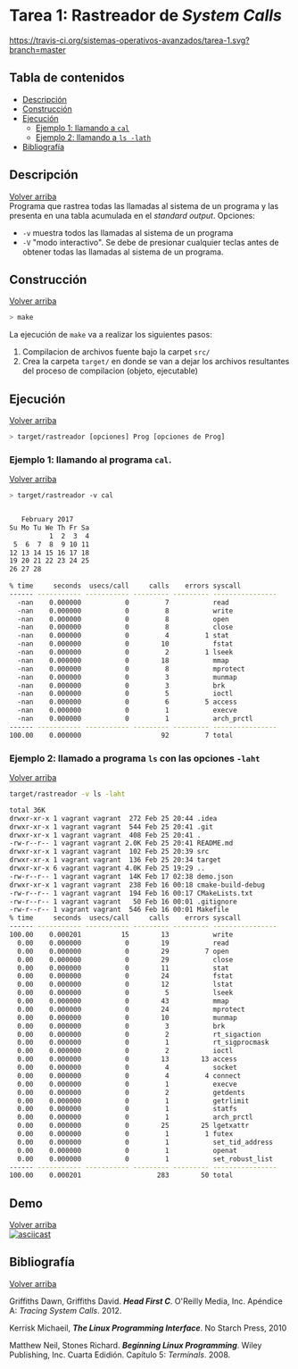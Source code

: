 Tarea 1: Rastreador de _System Calls_
=====================================

https://travis-ci.org/sistemas-operativos-avanzados/tarea-1.svg?branch=master

## Tabla de contenidos
* [Descripción](#descripción)
* [Construcción](#construcción)
* [Ejecución](#ejecución)
  * [Ejemplo 1: llamando a `cal`](#ejemplo-1-llamando-al-programa-cal)
  * [Ejemplo 2: llamando a `ls -lath`](ejemplo-2-llamado-a-programa-ls-con-las-opciones--laht)
* [Bibliografía](#bibliografía)


## Descripción
[Volver arriba](#tabla-de-contenidos)  
Programa que rastrea todas las llamadas al sistema de un programa y las presenta en una tabla acumulada en el _standard output_.
Opciones:
* `-v` muestra todos las llamadas al sistema de un programa
* `-V` "modo interactivo". Se debe de presionar cualquier teclas antes de obtener todas las llamadas al sistema de un programa.

## Construcción
[Volver arriba](#tabla-de-contenidos)  

```bash
> make
```

La ejecución de `make` va a realizar los siguientes pasos:  
1. Compilacion de archivos fuente bajo la carpet `src/`  
2. Crea la carpeta `target/` en donde se van a dejar los archivos resultantes del proceso de compilacion (objeto, ejecutable)


## Ejecución
[Volver arriba](#tabla-de-contenidos)  

```bash
> target/rastreador [opciones] Prog [opciones de Prog]

```

### Ejemplo 1: llamando al programa `cal`.
[Volver arriba](#tabla-de-contenidos)  

```bash
> target/rastreador -v cal 


   February 2017      
Su Mo Tu We Th Fr Sa  
          1  2  3  4  
 5  6  7  8  9 10 11  
12 13 14 15 16 17 18  
19 20 21 22 23 24 25  
26 27 28              
                      
% time     seconds  usecs/call     calls    errors syscall
------ ----------- ----------- --------- --------- ----------------
  -nan    0.000000           0         7           read
  -nan    0.000000           0         8           write
  -nan    0.000000           0         8           open
  -nan    0.000000           0         8           close
  -nan    0.000000           0         4         1 stat
  -nan    0.000000           0        10           fstat
  -nan    0.000000           0         2         1 lseek
  -nan    0.000000           0        18           mmap
  -nan    0.000000           0         8           mprotect
  -nan    0.000000           0         3           munmap
  -nan    0.000000           0         3           brk
  -nan    0.000000           0         5           ioctl
  -nan    0.000000           0         6         5 access
  -nan    0.000000           0         1           execve
  -nan    0.000000           0         1           arch_prctl
------ ----------- ----------- --------- --------- ----------------
100.00    0.000000                    92         7 total

```

### Ejemplo 2: llamado a programa `ls` con las opciones `-laht`
[Volver arriba](#tabla-de-contenidos)  
 
```bash
target/rastreador -v ls -laht

total 36K
drwxr-xr-x 1 vagrant vagrant  272 Feb 25 20:44 .idea
drwxr-xr-x 1 vagrant vagrant  544 Feb 25 20:41 .git
drwxr-xr-x 1 vagrant vagrant  408 Feb 25 20:41 .
-rw-r--r-- 1 vagrant vagrant 2.0K Feb 25 20:41 README.md
drwxr-xr-x 1 vagrant vagrant  102 Feb 25 20:39 src
drwxr-xr-x 1 vagrant vagrant  136 Feb 25 20:34 target
drwxr-xr-x 6 vagrant vagrant 4.0K Feb 25 19:29 ..
-rw-r--r-- 1 vagrant vagrant  14K Feb 17 02:38 demo.json
drwxr-xr-x 1 vagrant vagrant  238 Feb 16 00:18 cmake-build-debug
-rw-r--r-- 1 vagrant vagrant  194 Feb 16 00:17 CMakeLists.txt
-rw-r--r-- 1 vagrant vagrant   50 Feb 16 00:01 .gitignore
-rw-r--r-- 1 vagrant vagrant  546 Feb 16 00:01 Makefile
% time     seconds  usecs/call     calls    errors syscall
------ ----------- ----------- --------- --------- ----------------
100.00    0.000201          15        13           write
  0.00    0.000000           0        19           read
  0.00    0.000000           0        29         7 open
  0.00    0.000000           0        29           close
  0.00    0.000000           0        11           stat
  0.00    0.000000           0        24           fstat
  0.00    0.000000           0        12           lstat
  0.00    0.000000           0         5           lseek
  0.00    0.000000           0        43           mmap
  0.00    0.000000           0        24           mprotect
  0.00    0.000000           0        10           munmap
  0.00    0.000000           0         3           brk
  0.00    0.000000           0         2           rt_sigaction
  0.00    0.000000           0         1           rt_sigprocmask
  0.00    0.000000           0         2           ioctl
  0.00    0.000000           0        13        13 access
  0.00    0.000000           0         4           socket
  0.00    0.000000           0         4         4 connect
  0.00    0.000000           0         1           execve
  0.00    0.000000           0         2           getdents
  0.00    0.000000           0         1           getrlimit
  0.00    0.000000           0         1           statfs
  0.00    0.000000           0         1           arch_prctl
  0.00    0.000000           0        25        25 lgetxattr
  0.00    0.000000           0         1         1 futex
  0.00    0.000000           0         1           set_tid_address
  0.00    0.000000           0         1           openat
  0.00    0.000000           0         1           set_robust_list
------ ----------- ----------- --------- --------- ----------------
100.00    0.000201                   283        50 total
``` 

## Demo
[Volver arriba](#tabla-de-contenidos)  
[![asciicast](https://asciinema.org/a/49jms7rs12c7u6yohx2lopy62.png)](https://asciinema.org/a/49jms7rs12c7u6yohx2lopy62?autoplay=1)

## Bibliografía
[Volver arriba](#tabla-de-contenidos)   

Griffiths Dawn, Griffiths David. _**Head First C**_.  O'Reilly Media, Inc. Apéndice A: _Tracing System Calls_. 2012.   

Kerrisk Michaeil, _**The Linux Programming Interface**_. No Starch Press, 2010

Matthew Neil, Stones Richard. _**Beginning Linux Programming**_. Wiley Publishing, Inc. Cuarta Edidión. Capítulo 5: _Terminals_. 2008.
